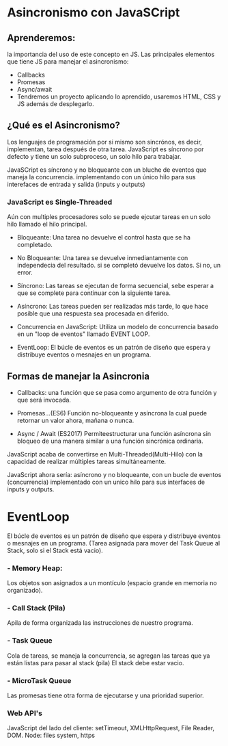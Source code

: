 # Asincronismo con JavaSCript

## Aprenderemos:

la importancia del uso de este concepto en JS. Las principales elementos que tiene JS para manejar el asincronismo:

- Callbacks
- Promesas
- Async/await
- Tendremos un proyecto aplicando lo aprendido, usaremos HTML, CSS y JS además de desplegarlo.

## ¿Qué es el Asincronismo?
Los lenguajes de programación por si mismo son sincrónos, es decir, implementan, tarea después de otra tarea. JavaScript es síncrono por defecto y tiene un solo subproceso, un solo hilo para trabajar.

JavaSCript es síncrono y no bloqueante con un bluche de eventos que maneja la concurrencia. implementando con un único hilo para sus interefaces de entrada y salida (inputs y outputs)

### JavaScript es Single-Threaded

Aún con multiples procesadores solo se puede ejcutar tareas en un solo hilo llamado el hilo principal.

* Bloqueante:
Una tarea no devuelve el control hasta que se ha completado.

* No Bloqueante:
Una tarea se devuelve inmediantamente con independecia del resultado. si se completó devuelve los datos. Si no, un error.

* Síncrono:
Las tareas se ejecutan de forma secuencial, sebe esperar a que se complete para continuar con la siguiente tarea.

* Asíncrono:
Las tareas pueden ser realizadas más tarde, lo que hace posible que una respuesta sea procesada en diferido.

* Concurrencia en JavaScript:
Utiliza un modelo de concurrencia basado en un "loop de eventos" llamado EVENT LOOP.

* EventLoop:
El búcle de eventos es un patrón de diseño que espera y distribuye eventos o mesnajes en un programa.

## Formas de manejar la Asincronia

- Callbacks: una función que se pasa como argumento de otra función y que será invocada.

- Promesas...(ES6) Función no-bloqueante y asíncrona la cual puede retornar un valor ahora, mañana o nunca.

- Async / Await (ES2017) Permiteestructurar una función asíncrona sin bloqueo de una manera similar a una función sincrónica ordinaria.

JavaScript acaba de convertirse en Multi-Threaded(Multi-Hilo) con la capacidad de realizar múltiples tareas simultáneamente.

JavaScript ahora sería: asíncrono y no bloqueante, con un bucle de eventos (concurrencia) implementado con un unico hilo para sus interfaces de inputs y outputs.

# EventLoop
El búcle de eventos es un patrón de diseño que espera y distribuye eventos o mesnajes en un programa. (Tarea asignada para mover del Task Queue al Stack, solo si el Stack está vacio).

### - Memory Heap:
Los objetos son asignados a un montículo (espacio grande en memoria no organizado).

### - Call Stack (Pila)
Apila de forma organizada las instrucciones de nuestro programa.

### - Task Queue
Cola de tareas, se maneja la concurrencia, se agregan las tareas que ya están listas para pasar al stack (pila) El stack debe estar vacio.

### - MicroTask Queue
Las promesas tiene otra forma de ejecutarse y una prioridad superior.

### Web API's
JavaScript del lado del cliente: setTimeout, XMLHttpRequest, File Reader, DOM. 
Node: files system, https